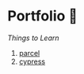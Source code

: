 # Portfolio 🎤

*Things to Learn*

1. [parcel](https://parceljs.org)
2. [cypress](https://cypress.io)